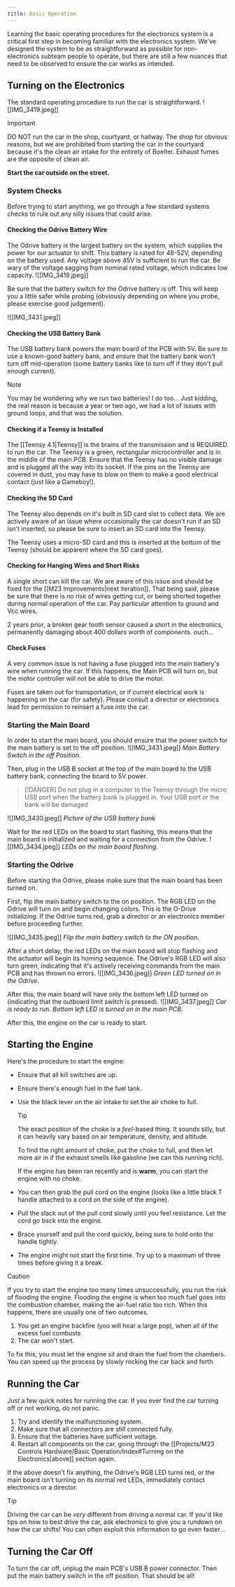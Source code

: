 ```yaml
---
title: Basic Operation
---
```

Learning the basic operating procedures for the electronics system is a critical first step in becoming familiar with the electronics system. We've designed the system to be as straightforward as possible for non-electronics subteam people to operate, but there are still a few nuances that need to be observed to ensure the car works as intended.

## Turning on the Electronics
The standard operating procedure to run the car is straightforward.
![[IMG_3419.jpeg]]


>[!IMPORTANT]
>DO NOT run the car in the shop, courtyard, or hallway. The shop for obvious reasons, but we are prohibited from starting the car in the courtyard because it's the clean air intake for the entirety of Boelter. Exhaust fumes are the opposite of clean air. 
>
> **Start the car outside on the street.**
> 

### System Checks
Before trying to start anything, we go through a few standard systems checks to rule out any silly issues that could arise.

#### Checking the Odrive Battery Wire
The Odrive battery is the largest battery on the system, which supplies the power for our actuator to shift. This battery is rated for 48-52V, depending on the battery used. Any voltage above 45V is sufficient to run the car. Be wary of the voltage sagging from nominal rated voltage, which indicates low capacity.
![[IMG_3419.jpeg]]

Be sure that the battery switch for the Odrive battery is off. This will keep you a little safer while probing (obviously depending on where you probe, please exercise good judgement).

![[IMG_3431.jpeg]]

#### Checking the USB Battery Bank
The USB battery bank powers the main board of the PCB with 5V. Be sure to use a known-good battery bank, and ensure that the battery bank won't turn off mid-operation (some battery banks like to turn off if they don't pull enough current).

>[!NOTE]
>You may be wondering why we run two batteries! I do too... Just kidding, the real reason is because a year or two ago, we had a lot of issues with ground loops, and that was the solution.

#### Checking if a Teensy is Installed

The [[Teensy 4.1|Teensy]] is the brains of the transmission and is REQUIRED to run the car. The Teensy is a green, rectangular microcontroller and is in the middle of the main PCB. Ensure that the Teensy has no visible damage and is plugged all the way into its socket. If the pins on the Teensy are covered in dust, you may have to blow on them to make a good electrical contact (just like a Gameboy!).

#### Checking the SD Card
The Teensy also depends on it's built in SD card slot to collect data. We are actively aware of an issue where occasionally the car doesn't run if an SD isn't inserted, so please be sure to insert an SD card into the Teensy.

The Teensy uses a micro-SD card and this is inserted at the bottom of the Teensy (should be apparent where the SD card goes).
#### Checking for Hanging Wires and Short Risks
A single short can kill the car. We are aware of this issue and should be fixed for the [[M23 Improvements|next iteration]]. That being said, please be sure that there is no risk of wires getting cut, or being shorted together during normal operation of the car. Pay particular attention to ground and Vcc wires.

2 years prior, a broken gear tooth sensor caused a short in the electronics, permanently damaging about 400 dollars worth of components. ouch...

#### Check Fuses
A very common issue is not having a fuse plugged into the main battery's wire when running the car. If this happens, the Main PCB will turn on, but the motor controller will not be able to drive the motor.

Fuses are taken out for transportation, or if current electrical work is happening on the car (for safety). Please consult a director or electronics lead for permission to reinsert a fuse into the car.

### Starting the Main Board
In order to start the main board, you should ensure that the power switch for the main battery is set to the off position.
![[IMG_3431.jpeg]]
*Main Battery Switch in the off Position.*

Then, plug in the USB B socket at the top of the main board to the USB battery bank, connecting the board to 5V power.

>[!DANGER]
>Do not plug in a computer to the Teensy through the micro USB port when the battery bank is plugged in. Your USB port or the bank will be damaged
>

![[IMG_3430.jpeg]]
*Picture of the USB battery bank*

Wait for the red LEDs on the board to start flashing, this means that the main board is initialized and waiting for a connection from the Odrive.
![[IMG_3434.jpeg]]
*LEDs on the main board flashing.*

### Starting the Odrive
Before starting the Odrive, please make sure that the main board has been turned on.

First, flip the main battery switch to the on position. The RGB LED on the Odrive will turn on and begin changing colors. This is the O-Drive initializing. If the Odrive turns red, grab a director or an electronics member before proceeding further.

![[IMG_3435.jpeg]]
*Flip the main battery switch to the ON position.*

After a short delay, the red LEDs on the main board will stop flashing and the actuator will begin its homing sequence. The Odrive's RGB LED will also turn green, indicating that it's actively receiving commands from the main PCB and has thrown no errors.
![[IMG_3436.jpeg]]
*Green LED turned on in the Odrive.*

After this, the main board will have only the bottom left LED turned on (indicating that the outboard limit switch is pressed).
![[IMG_3437.jpeg]]
*Car is ready to run. Bottom left LED is turned on in the main PCB.*

After this, the engine on the car is ready to start.


## Starting the Engine

Here's the procedure to start the engine:
- Ensure that all kill switches are up. 
- Ensure there's enough fuel in the fuel tank.
- Use the black lever on the air intake to set the air choke to full.

	>[!TIP]
	>The exact position of the choke is a *feel*-based thing. It sounds silly, but it can heavily vary based on air temperature, density, and altitude.
	>
	>To find the right amount of choke, put the choke to full, and then let more air in if the exhaust smells like gasoline (we can this running rich).
	>
	>If the engine has been ran recently and is **warm**, you can start the engine with no choke.

- You can then grab the pull cord on the engine (looks like a little black T handle attached to a cord on the side of the engine).
- Pull the slack out of the pull cord slowly until you feel resistance. Let the cord go back into the engine.
- Brace yourself and pull the cord quickly, being sure to hold onto the handle tightly.
- The engine might not start the first time. Try up to a maximum of three times before giving it a break.


>[!CAUTION]
>If you try to start the engine too many times unsuccessfully, you run the risk of flooding the engine. Flooding the engine is when too much fuel goes into the combustion chamber, making the air-fuel ratio too rich. When this happens, there are usually one of two outcomes.
>
>1. You get an engine backfire (you will hear a large pop), when all of the excess fuel combusts
>2. The car won't start.
>
>To fix this, you must let the engine sit and drain the fuel from the chambers. You can speed up the process by slowly rocking the car back and forth.

## Running the Car
Just a few quick notes for running the car. If you ever find the car turning off or not working, do not panic. 
1. Try and identify the malfunctioning system.
2. Make sure that all connectors are still connected fully.
3. Ensure that the batteries have sufficient voltage.
4. Restart all components on the car, going through the [[Projects/M23 Controls Hardware/Basic Operation/Index#Turning on the Electronics|above]] section again.

If the above doesn't fix anything, the Odrive's RGB LED turns red, or the main board isn't turning on its normal red LEDs, immediately contact electronics or a director.

>[!TIP]
>Driving the car can be *very* different from driving a normal car. If you'd like tips on how to best drive the car, ask electronics to give you a rundown on how the car shifts! You can often exploit this information to go even faster...

## Turning the Car Off
To turn the car off, unplug the main PCB's USB B power connector. Then put the main battery switch in the off position. That should be all!